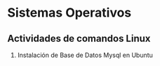 
  # Sistemas Operativos

  ## Actividades de comandos Linux

  1. Instalación de Base de Datos Mysql en Ubuntu